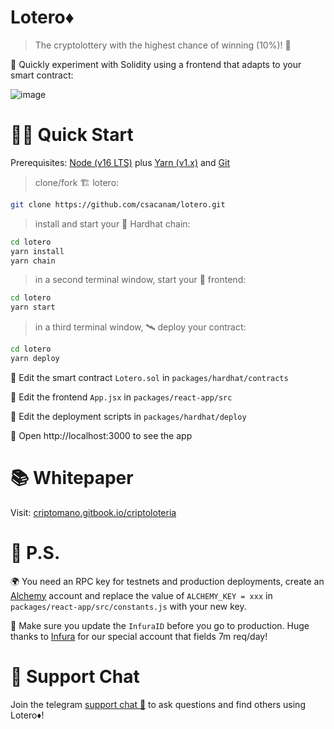 # Lotero♦

> The cryptolottery with the highest chance of winning (10%)! 🚀

🧪 Quickly experiment with Solidity using a frontend that adapts to your smart contract:

![image](https://2958401806-files.gitbook.io/~/files/v0/b/gitbook-x-prod.appspot.com/o/spaces%2FDz1PgCN0WeiWDNrmpiG5%2Fuploads%2FkenJxmF7j4Ot7WWSRWBS%2FCripto%20Loteri%CC%81a%402x.png?alt=media&token=d66e608f-162f-4011-8805-4009a2acb4ad)


# 🏄‍♂️ Quick Start

Prerequisites: [Node (v16 LTS)](https://nodejs.org/en/download/) plus [Yarn (v1.x)](https://classic.yarnpkg.com/en/docs/install/) and [Git](https://git-scm.com/downloads)

> clone/fork 🏗 lotero:

```bash
git clone https://github.com/csacanam/lotero.git
```

> install and start your 👷‍ Hardhat chain:

```bash
cd lotero
yarn install
yarn chain
```

> in a second terminal window, start your 📱 frontend:

```bash
cd lotero
yarn start
```

> in a third terminal window, 🛰 deploy your contract:

```bash
cd lotero
yarn deploy
```

🔏 Edit the smart contract `Lotero.sol` in `packages/hardhat/contracts`

📝 Edit the frontend `App.jsx` in `packages/react-app/src`

💼 Edit the deployment scripts in `packages/hardhat/deploy`

📱 Open http://localhost:3000 to see the app

# 📚 Whitepaper

Visit: [criptomano.gitbook.io/criptoloteria](https://criptomano.gitbook.io/criptoloteria/)

# 💌 P.S.

🌍 You need an RPC key for testnets and production deployments, create an [Alchemy](https://www.alchemy.com/) account and replace the value of `ALCHEMY_KEY = xxx` in `packages/react-app/src/constants.js` with your new key.

📣 Make sure you update the `InfuraID` before you go to production. Huge thanks to [Infura](https://infura.io/) for our special account that fields 7m req/day!

# 💬 Support Chat

Join the telegram [support chat 💬](https://t.me/+fgkMlphOOI8zNjRh) to ask questions and find others using Lotero♦!
